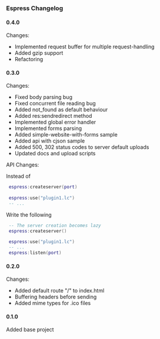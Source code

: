 ### Espress Changelog

#### 0.4.0
 Changes:
 * Implemented request buffer for multiple request-handling
 * Added gzip support
 * Refactoring

#### 0.3.0
 Changes:
 * Fixed body parsing bug
 * Fixed concurrent file reading bug
 * Added not_found as default behaviour
 * Added res:sendredirect method
 * Implemented global error handler
 * Implemented forms parsing
 * Added simple-website-with-forms sample
 * Added api with cjson sample
 * Added 500, 302 status codes to server default uploads
 * Updated docs and upload scripts
 
 API Changes:

Instead of 
```lua
 espress:createserver(port)
 
 espress:use("plugin1.lc")
 -- ...
```

Write the following
```lua
 -- The server creation becomes lazy
 espress:createserver()
 
 espress:use("plugin1.lc")
 -- ...
 espress:listen(port)
```

#### 0.2.0
 Changes:
 * Added default route "/" to index.html
 * Buffering headers before sending
 * Added mime types for .ico files
 
#### 0.1.0
 Added base project